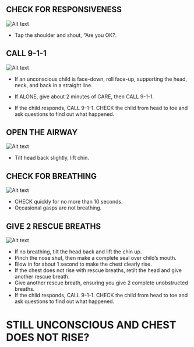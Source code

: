 ## CHECK FOR RESPONSIVENESS

![Alt text](/Images/ChildCPR/childCPR1.jpg)

- Tap the shoulder and shout, “Are you OK?.

## CALL 9-1-1

![Alt text](/Images/ChokingChild/chokingChild8.jpg)

- If an unconscious child is face-down, roll face-up, supporting the head, neck, and back in a straight line.

- If ALONE, give about 2 minutes of CARE, then CALL 9-1-1.

- If the child responds, CALL 9-1-1. CHECK the child from head to toe and ask questions to find out what happened.

## OPEN THE AIRWAY

![Alt text](/Images/ChokingChild/chokingChild10.jpg)

- Tilt head back slightly, lift chin.

## CHECK FOR BREATHING

![Alt text](/Images/ChokingChild/chokingChild11.jpg)

- CHECK quickly for no more than 10 seconds.
- Occasional gasps are not breathing.

## GIVE 2 RESCUE BREATHS

![Alt text](/Images/ChokingChild/chokingChild12.jpg)

- If no breathing, tilt the head back and lift the chin up.
- Pinch the nose shut, then make a
  complete seal over child’s mouth.
- Blow in for about 1 second to make the
  chest clearly rise.
- If the chest does not rise with rescue breaths, retilt the head and give another rescue breath.
- Give another rescue breath, ensuring you give 2 complete unobstructed breaths.
- If the child responds, CALL 9-1-1. CHECK the child from head to toe and ask questions to find out what happened.

# STILL UNCONSCIOUS AND CHEST DOES NOT RISE?

